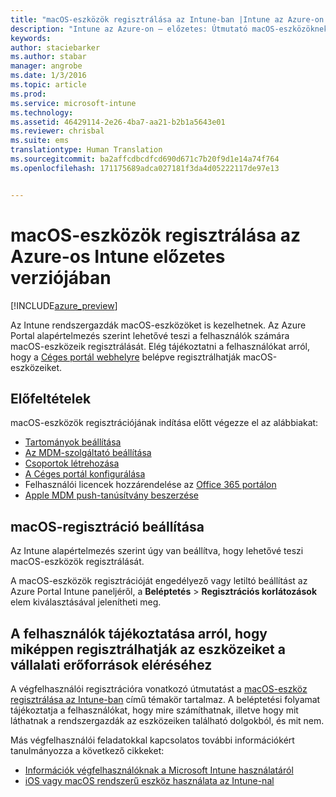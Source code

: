 ```yaml
---
title: "macOS-eszközök regisztrálása az Intune-ban |Intune az Azure-on – előzetes | Microsoft Docs"
description: "Intune az Azure-on – előzetes: Útmutató macOS-eszközöknek az Azure-os Intune előzetes verziójában való regisztrálásához"
keywords: 
author: staciebarker
ms.author: stabar
manager: angrobe
ms.date: 1/3/2016
ms.topic: article
ms.prod: 
ms.service: microsoft-intune
ms.technology: 
ms.assetid: 46429114-2e26-4ba7-aa21-b2b1a5643e01
ms.reviewer: chrisbal
ms.suite: ems
translationtype: Human Translation
ms.sourcegitcommit: ba2affcdbcdfcd690d671c7b20f9d1e14a74f764
ms.openlocfilehash: 171175689adca027181f3da4d05222117de97e13


---
```


# <a name="enroll-macos-devices-in-intune-azure-preview"></a>macOS-eszközök regisztrálása az Azure-os Intune előzetes verziójában

[!INCLUDE[azure_preview](../includes/azure_preview.md)]

Az Intune rendszergazdák macOS-eszközöket is kezelhetnek. Az Azure Portal alapértelmezés szerint lehetővé teszi a felhasználók számára macOS-eszközeik regisztrálását. Elég tájékoztatni a felhasználókat arról, hogy a [Céges portál webhelyre](http://portal.manage.microsoft.com) belépve regisztrálhatják macOS-eszközeiket. 

## <a name="prerequisites"></a>Előfeltételek

macOS-eszközök regisztrációjának indítása előtt végezze el az alábbiakat:

- [Tartományok beállítása](https://docs.microsoft.com/intune/get-started/start-with-a-paid-subscription-to-microsoft-intune-step-2)
- [Az MDM-szolgáltató beállítása](set-mdm-authority.md)
- [Csoportok létrehozása](https://docs.microsoft.com/intune/get-started/start-with-a-paid-subscription-to-microsoft-intune-step-5)
- [A Céges portál konfigurálása](/intune-azure/manage-apps/company-portal-app.md)
- Felhasználói licencek hozzárendelése az [Office 365 portálon](http://go.microsoft.com/fwlink/p/?LinkId=698854)
- [Apple MDM push-tanúsítvány beszerzése](get-an-apple-mdm-push-certificate.md)

## <a name="set-up-macos-enrollment"></a>macOS-regisztráció beállítása

Az Intune alapértelmezés szerint úgy van beállítva, hogy lehetővé teszi macOS-eszközök regisztrálását. 

A macOS-eszközök regisztrációját engedélyező vagy letiltó beállítást az Azure Portal Intune paneljéről, a **Beléptetés** > **Regisztrációs korlátozások** elem kiválasztásával jelenítheti meg. 

## <a name="tell-your-users-how-to-enroll-their-devices-to-access-company-resources"></a>A felhasználók tájékoztatása arról, hogy miképpen regisztrálhatják az eszközeiket a vállalati erőforrások eléréséhez

A végfelhasználói regisztrációra vonatkozó útmutatást a [macOS-eszköz regisztrálása az Intune-ban](https://docs.microsoft.com/intune/enduser/enroll-your-device-in-intune-macos) című témakör tartalmaz. A beléptetési folyamat tájékoztatja a felhasználókat, hogy mire számíthatnak, illetve hogy mit láthatnak a rendszergazdák az eszközeiken található dolgokból, és mit nem.

Más végfelhasználói feladatokkal kapcsolatos további információkért tanulmányozza a következő cikkeket:

- [Információk végfelhasználóknak a Microsoft Intune használatáról](https://docs.microsoft.com/intune/deploy-use/what-to-tell-your-end-users-about-using-microsoft-intune)
- [iOS vagy macOS rendszerű eszköz használata az Intune-nal](https://docs.microsoft.com/intune/enduser/using-your-ios-or-mac-os-x-device-with-intune)


<!--HONumber=Feb17_HO1-->


